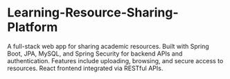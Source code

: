 # Learning-Resource-Sharing-Platform
A full-stack web app for sharing academic resources. Built with Spring Boot, JPA, MySQL, and Spring Security for backend APIs and authentication. Features include uploading, browsing, and secure access to resources. React frontend integrated via RESTful APIs.
